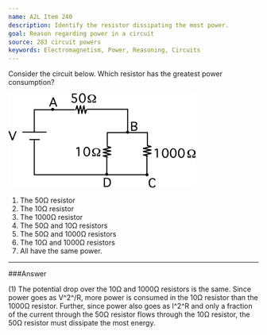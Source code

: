 ```yaml
---
name: A2L Item 240
description: Identify the resistor dissipating the most power.
goal: Reason regarding power in a circuit
source: 283 circuit powers
keywords: Electromagnetism, Power, Reasoning, Circuits
---
```


Consider the circuit below.  Which resistor has the greatest power
consumption?

![Item240_fig1.gif](../images/Item240_fig1.gif)

1. The 50Ω resistor
2. The 10Ω resistor
3. The 1000Ω resistor
4. The 50Ω and 10Ω resistors
5. The 50Ω and 1000Ω resistors
6. The 10Ω and 1000Ω resistors
7. All have the same power.


<hr/>

###Answer

(1) The potential drop over the 10Ω and 1000Ω resistors is the same.
Since power goes as V^2^/R, more power is consumed in the 10Ω resistor
than the 1000Ω resistor. Further, since power also goes as I^2^R and only
a fraction of the current through the 50Ω resistor flows through the 10Ω
resistor, the 50Ω resistor must dissipate the most energy.
